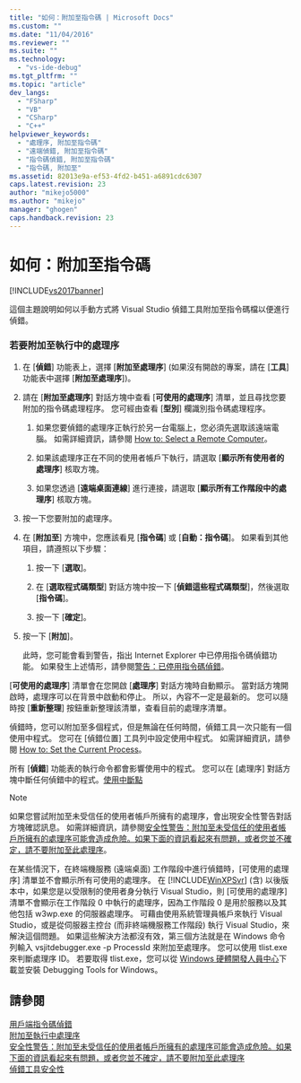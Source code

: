 ```yaml
---
title: "如何：附加至指令碼 | Microsoft Docs"
ms.custom: ""
ms.date: "11/04/2016"
ms.reviewer: ""
ms.suite: ""
ms.technology: 
  - "vs-ide-debug"
ms.tgt_pltfrm: ""
ms.topic: "article"
dev_langs: 
  - "FSharp"
  - "VB"
  - "CSharp"
  - "C++"
helpviewer_keywords: 
  - "處理序, 附加至指令碼"
  - "遠端偵錯, 附加至指令碼"
  - "指令碼偵錯, 附加至指令碼"
  - "指令碼, 附加至"
ms.assetid: 82013e9a-ef53-4fd2-b451-a6891cdc6307
caps.latest.revision: 23
author: "mikejo5000"
ms.author: "mikejo"
manager: "ghogen"
caps.handback.revision: 23
---
```

# 如何：附加至指令碼
[!INCLUDE[vs2017banner](../code-quality/includes/vs2017banner.md)]

這個主題說明如何以手動方式將 Visual Studio 偵錯工具附加至指令碼檔以便進行偵錯。  
  
### 若要附加至執行中的處理序  
  
1.  在 \[**偵錯**\] 功能表上，選擇 \[**附加至處理序**\] \(如果沒有開啟的專案，請在 \[**工具**\] 功能表中選擇 \[**附加至處理序**\]\)。  
  
2.  請在 \[**附加至處理序**\] 對話方塊中查看 \[**可使用的處理序**\] 清單，並且尋找您要附加的指令碼處理程序。  您可經由查看 \[**型別**\] 欄識別指令碼處理程序。  
  
    1.  如果您要偵錯的處理序正執行於另一台電腦上，您必須先選取該遠端電腦。  如需詳細資訊，請參閱 [How to: Select a Remote Computer](http://msdn.microsoft.com/zh-tw/4332ba8e-2f0b-4f62-b96a-e762b9f3c3ba)。  
  
    2.  如果該處理序正在不同的使用者帳戶下執行，請選取 \[**顯示所有使用者的處理序**\] 核取方塊。  
  
    3.  如果您透過 \[**遠端桌面連線**\] 進行連接，請選取 \[**顯示所有工作階段中的處理序**\] 核取方塊。  
  
3.  按一下您要附加的處理序。  
  
4.  在 \[**附加至**\] 方塊中，您應該看見 \[**指令碼**\] 或 \[**自動：指令碼**\]。  如果看到其他項目，請遵照以下步驟：  
  
    1.  按一下 \[**選取**\]。  
  
    2.  在 \[**選取程式碼類型**\] 對話方塊中按一下 \[**偵錯這些程式碼類型**\]，然後選取 \[**指令碼**\]。  
  
    3.  按一下 \[**確定**\]。  
  
5.  按一下 \[**附加**\]。  
  
     此時，您可能會看到警告，指出 Internet Explorer 中已停用指令碼偵錯功能。  如果發生上述情形，請參閱[警告：已停用指令碼偵錯](../debugger/warning-script-debugging-disabled.md)。  
  
 \[**可使用的處理序**\] 清單會在您開啟 \[**處理序**\] 對話方塊時自動顯示。  當對話方塊開啟時，處理序可以在背景中啟動和停止。  所以，內容不一定是最新的。  您可以隨時按 \[**重新整理**\] 按鈕重新整理該清單，查看目前的處理序清單。  
  
 偵錯時，您可以附加至多個程式，但是無論在任何時間，偵錯工具一次只能有一個使用中程式。  您可在 \[偵錯位置\] 工具列中設定使用中程式。  如需詳細資訊，請參閱 [How to: Set the Current Process](http://msdn.microsoft.com/zh-tw/7e1d7fa5-0e40-44cf-8c41-d3dba31c969e)。  
  
 所有 \[**偵錯**\] 功能表的執行命令都會影響使用中的程式。  您可以在 \[處理序\] 對話方塊中斷任何偵錯中的程式。[使用中斷點](../debugger/using-breakpoints.md)  
  
> [!NOTE]
>  如果您嘗試附加至未受信任的使用者帳戶所擁有的處理序，會出現安全性警告對話方塊確認訊息。  如需詳細資訊，請參閱[安全性警告：附加至未受信任的使用者帳戶所擁有的處理序可能會造成危險。如果下面的資訊看起來有問題，或者您並不確定，請不要附加至此處理序](../debugger/security-warning-attaching-to-a-process-owned-by-an-untrusted-user-can-be-dangerous-if-the-following-information-looks-suspicious-or-you-are-unsure-do-not-attach-to-this-process.md)。  
  
 在某些情況下，在終端機服務 \(遠端桌面\) 工作階段中進行偵錯時，\[可使用的處理序\] 清單並不會顯示所有可使用的處理序。  在 [!INCLUDE[WinXPSvr](../debugger/includes/winxpsvr_md.md)] \(含\) 以後版本中，如果您是以受限制的使用者身分執行 Visual Studio，則 \[可使用的處理序\] 清單不會顯示在工作階段 0 中執行的處理序，因為工作階段 0 是用於服務以及其他包括 w3wp.exe 的伺服器處理序。  可藉由使用系統管理員帳戶來執行 Visual Studio，或是從伺服器主控台 \(而非終端機服務工作階段\) 執行 Visual Studio，來解決這個問題。  如果這些解決方法都沒有效，第三個方法就是在 Windows 命令列輸入 vsjitdebugger.exe \-p ProcessId 來附加至處理序。  您可以使用 tlist.exe 來判斷處理序 ID。  若要取得 tlist.exe，您可以從 [Windows 硬體開發人員中心](http://go.microsoft.com/fwlink/?linkid=1651)下載並安裝 Debugging Tools for Windows。  
  
## 請參閱  
 [用戶端指令碼偵錯](../debugger/client-side-script-debugging.md)   
 [附加至執行中處理序](../debugger/attach-to-running-processes-with-the-visual-studio-debugger.md)   
 [安全性警告：附加至未受信任的使用者帳戶所擁有的處理序可能會造成危險。如果下面的資訊看起來有問題，或者您並不確定，請不要附加至此處理序](../debugger/security-warning-attaching-to-a-process-owned-by-an-untrusted-user-can-be-dangerous-if-the-following-information-looks-suspicious-or-you-are-unsure-do-not-attach-to-this-process.md)   
 [偵錯工具安全性](../debugger/debugger-security.md)